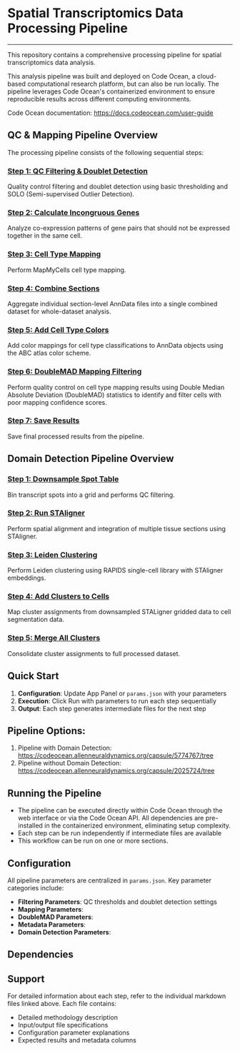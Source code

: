 # Spatial Transcriptomics Data Processing Pipeline
---
This repository contains a comprehensive processing pipeline for spatial transcriptomics data analysis.

This analysis pipeline was built and deployed on Code Ocean, a cloud-based computational research platform, but can also be run locally. The pipeline leverages Code Ocean's containerized environment to ensure reproducible results across different computing environments.

Code Ocean documentation: https://docs.codeocean.com/user-guide 

## QC & Mapping Pipeline Overview

The processing pipeline consists of the following sequential steps:

### [Step 1: QC Filtering & Doublet Detection](./docs/processing_docs/1_qc_filtering.md)
Quality control filtering and doublet detection using basic thresholding and SOLO (Semi-supervised Outlier Detection).

### [Step 2: Calculate Incongruous Genes](./docs/processing_docs/2_calculate_inc_genes.md)
Analyze co-expression patterns of gene pairs that should not be expressed together in the same cell.

### [Step 3: Cell Type Mapping](./docs/processing_docs/3_mapping.md)
Perform MapMyCells cell type mapping. 

### [Step 4: Combine Sections](./docs/processing_docs/4_combine_sections.md)
Aggregate individual section-level AnnData files into a single combined dataset for whole-dataset analysis.

### [Step 5: Add Cell Type Colors](./docs/processing_docs/5_add_cell_type_colors.md)
Add color mappings for cell type classifications to AnnData objects using the ABC atlas color scheme.

### [Step 6: DoubleMAD Mapping Filtering](./docs/processing_docs/6_doublemad.md)
Perform quality control on cell type mapping results using Double Median Absolute Deviation (DoubleMAD) statistics to identify and filter cells with poor mapping confidence scores.

### [Step 7: Save Results](./docs/processing_docs/7_save_results.md)
Save final processed results from the pipeline.

## Domain Detection Pipeline Overview
### [Step 1: Downsample Spot Table](./docs/domain_detection_docs/1_downsample_spot_table.md)
Bin transcript spots into a grid and performs QC filtering.

### [Step 2: Run STAligner](./docs/domain_detection_docs/2_run_STAligner.md)
Perform spatial alignment and integration of multiple tissue sections using STAligner.

### [Step 3: Leiden Clustering](./docs/domain_detection_docs/3_leiden_clustering.md)
Perform Leiden clustering using RAPIDS single-cell library with STAligner embeddings.

### [Step 4: Add Clusters to Cells](./docs/domain_detection_docs/4_add_clusters_cbg.md)
Map cluster assignments from downsampled STALigner gridded data to cell segmentation data.

### [Step 5: Merge All Clusters](./docs/domain_detection_docs/5_merge_clusters.md)
Consolidate cluster assignments to full processed dataset.

## Quick Start

1. **Configuration**: Update App Panel or `params.json` with your parameters
2. **Execution**: Click Run with parameters to run each step sequentially 
3. **Output**: Each step generates intermediate files for the next step

## Pipeline Options:
1. Pipeline with Domain Detection: https://codeocean.allenneuraldynamics.org/capsule/5774767/tree
2. Pipeline without Domain Detection: https://codeocean.allenneuraldynamics.org/capsule/2025724/tree

## Running the Pipeline

- The pipeline can be executed directly within Code Ocean through the web interface or via the Code Ocean API. All dependencies are pre-installed in the containerized environment, eliminating setup complexity.
- Each step can be run independently if intermediate files are available
- This workflow can be run on one or more sections.
  
## Configuration

All pipeline parameters are centralized in `params.json`. Key parameter categories include:

- **Filtering Parameters**: QC thresholds and doublet detection settings
- **Mapping Parameters**:
- **DoubleMAD Parameters**: 
- **Metadata Parameters**:
- **Domain Detection Parameters**:

## Dependencies


## Support

For detailed information about each step, refer to the individual markdown files linked above. Each file contains:
- Detailed methodology description
- Input/output file specifications
- Configuration parameter explanations
- Expected results and metadata columns

